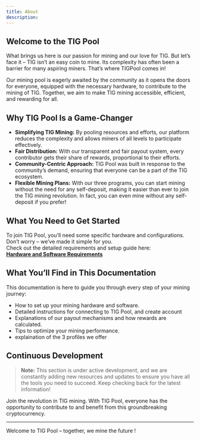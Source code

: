 ```yaml
---
title: About
description: 
---
```


## Welcome to the TIG Pool 


What brings us here is our passion for mining and our love for TIG. But let’s face it – TIG isn’t an easy coin to mine. Its complexity has often been a barrier for many aspiring miners. That’s where TIGPool comes in!  

Our mining pool is eagerly awaited by the community as it opens the doors for everyone, equipped with the necessary hardware, to contribute to the mining of TIG. Together, we aim to make TIG mining accessible, efficient, and rewarding for all.

## Why TIG Pool Is a Game-Changer

- **Simplifying TIG Mining:** By pooling resources and efforts, our platform reduces the complexity and allows miners of all levels to participate effectively.
- **Fair Distribution:** With our transparent and fair payout system, every contributor gets their share of rewards, proportional to their efforts.
- **Community-Centric Approach:** TIG Pool was built in response to the community’s demand, ensuring that everyone can be a part of the TIG ecosystem.
- **Flexible Mining Plans:** With our three programs, you can start mining without the need for any self-deposit, making it easier than ever to join the TIG mining revolution. In fact, you can even mine without any self-deposit if you prefer!



## What You Need to Get Started

To join TIG Pool, you’ll need some specific hardware and configurations. Don’t worry – we’ve made it simple for you.  
Check out the detailed requirements and setup guide here:  
[**Hardware and Software Requirements**](#)

## What You’ll Find in This Documentation

This documentation is here to guide you through every step of your mining journey:
- How to set up your mining hardware and software.
- Detailed instructions for connecting to TIG Pool, and create account 
- Explanations of our payout mechanisms and how rewards are calculated.
- Tips to optimize your mining performance.
- explaination of the 3 profiles we offer 

## Continuous Development

> **Note:** This section is under active development, and we are constantly adding new resources and updates to ensure you have all the tools you need to succeed. Keep checking back for the latest information!

Join the revolution in TIG mining. With TIG Pool, everyone has the opportunity to contribute to and benefit from this groundbreaking cryptocurrency.

---

Welcome to TIG Pool – together, we mine the future !